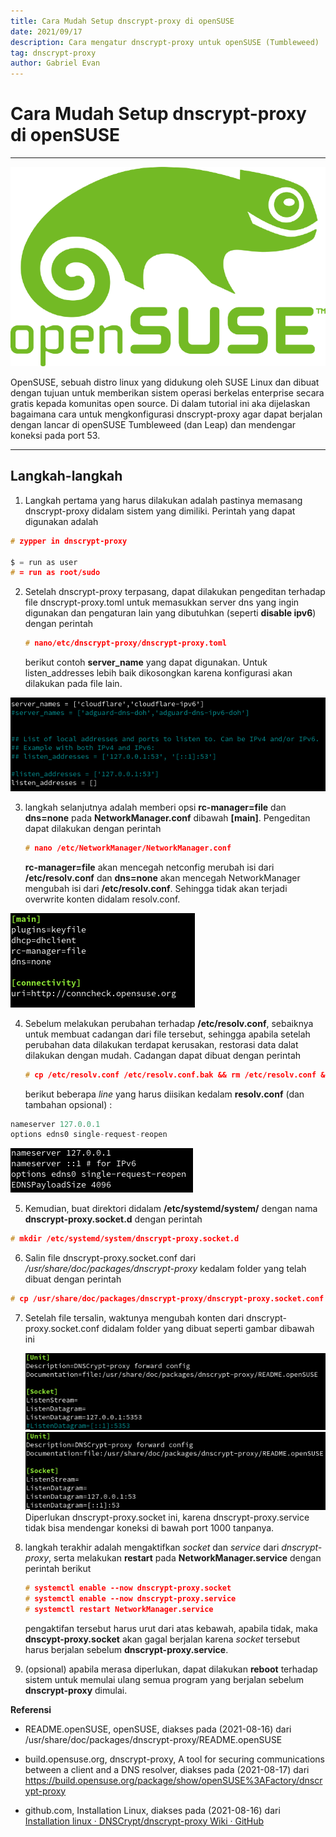 ```yaml
---
title: Cara Mudah Setup dnscrypt-proxy di openSUSE
date: 2021/09/17
description: Cara mengatur dnscrypt-proxy untuk openSUSE (Tumbleweed)
tag: dnscrypt-proxy
author: Gabriel Evan
---
```


# Cara Mudah Setup dnscrypt-proxy di openSUSE

----

<img src="https://github.com/Evan-aja/Blog-ku/raw/main/resource/Cara%20Mudah%20Setup%20dnscrypt-proxy%20di%20openSUSE/pic1.png" title="Logo openSUSE" alt="openSUSE" data-align="center">

OpenSUSE, sebuah distro linux yang didukung oleh SUSE Linux dan dibuat dengan tujuan untuk memberikan sistem operasi berkelas enterprise secara gratis kepada komunitas open source. Di dalam tutorial ini aka dijelaskan bagaimana cara untuk mengkonfigurasi dnscrypt-proxy agar dapat berjalan dengan lancar di openSUSE Tumbleweed (dan Leap) dan mendengar koneksi pada port 53.

----

## Langkah-langkah

1. Langkah pertama yang harus
   dilakukan adalah pastinya memasang dnscrypt-proxy didalam sistem yang
   dimiliki. Perintah yang dapat digunakan adalah

```c
# zypper in dnscrypt-proxy 

$ = run as user
# = run as root/sudo
```

2. Setelah dnscrypt-proxy terpasang, dapat dilakukan pengeditan terhadap
   file dnscrypt-proxy.toml untuk memasukkan server dns yang ingin
   digunakan dan pengaturan lain yang dibutuhkan (seperti **disable
   ipv6**) dengan perintah 
   
   ```c
   # nano/etc/dnscrypt-proxy/dnscrypt-proxy.toml
   ```
   
   berikut contoh **server_name** yang dapat digunakan. Untuk listen_addresses lebih baik dikosongkan karena konfigurasi akan dilakukan pada file lain.

![resolv.conf](https://github.com/Evan-aja/Blog-ku/raw/main/resource/Cara%20Mudah%20Setup%20dnscrypt-proxy%20di%20openSUSE/pic2.png "Penggunaan server doh Cloudflare dan Adguard")

3. langkah selanjutnya adalah memberi opsi **rc-manager=file** dan **dns=none** pada **NetworkManager.conf** dibawah **[main]**. Pengeditan dapat dilakukan dengan perintah 
   
   ```c
   # nano /etc/NetworkManager/NetworkManager.conf
   ```
   
   **rc-manager=file** akan mencegah netconfig merubah isi dari **/etc/resolv.conf** dan **dns=none** akan mencegah NetworkManager mengubah isi dari **/etc/resolv.conf**. Sehingga tidak akan terjadi overwrite konten didalam resolv.conf.

![NetworkManager.conf](https://github.com/Evan-aja/Blog-ku/raw/main/resource/Cara%20Mudah%20Setup%20dnscrypt-proxy%20di%20openSUSE/pic3.png "Hasil edit NetworkManager.conf")

4. Sebelum melakukan perubahan terhadap **/etc/resolv.conf**, sebaiknya untuk membuat cadangan dari file tersebut, sehingga apabila setelah perubahan data dilakukan terdapat kerusakan, restorasi data dalat dilakukan dengan mudah. Cadangan dapat dibuat dengan perintah 
   
   ```c
   # cp /etc/resolv.conf /etc/resolv.conf.bak && rm /etc/resolv.conf && nano /etc/resolv.conf
   ```
   
   berikut beberapa *line* yang harus diisikan kedalam **resolv.conf** (dan tambahan opsional) :

```ada
nameserver 127.0.0.1
options edns0 single-request-reopen
```

![resolv.conf](https://github.com/Evan-aja/Blog-ku/raw/main/resource/Cara%20Mudah%20Setup%20dnscrypt-proxy%20di%20openSUSE/pic4.png "Beberapa tambahan opsional")

5. Kemudian, buat direktori didalam **/etc/systemd/system/** dengan nama **dnscrypt-proxy.socket.d** dengan perintah

```c
# mkdir /etc/systemd/system/dnscrypt-proxy.socket.d
```

6. Salin file dnscrypt-proxy.socket.conf dari */usr/share/doc/packages/dnscrypt-proxy* kedalam folder yang telah dibuat dengan perintah

```c
# cp /usr/share/doc/packages/dnscrypt-proxy/dnscrypt-proxy.socket.conf /etc/systemd/system/dnscrypt-proxy.socket.d/
```

7. Setelah file tersalin, waktunya mengubah konten dari dnscrypt-proxy.socket.conf didalam folder yang dibuat seperti gambar dibawah ini
   
   ![socket](https://github.com/Evan-aja/Blog-ku/raw/main/resource/Cara%20Mudah%20Setup%20dnscrypt-proxy%20di%20openSUSE/pic5.png "Sebelum")![socket](https://github.com/Evan-aja/Blog-ku/raw/main/resource/Cara%20Mudah%20Setup%20dnscrypt-proxy%20di%20openSUSE/pic6.png "Sesudah")Diperlukan dnscrypt-proxy.socket ini, karena dnscrypt-proxy.service tidak bisa mendengar koneksi di bawah port 1000 tanpanya.

8. langkah terakhir adalah mengaktifkan *socket* dan *service* dari *dnscrypt-proxy*,
   serta melakukan **restart** pada **NetworkManager.service** dengan perintah berikut 
   
   ```c
   # systemctl enable --now dnscrypt-proxy.socket
   # systemctl enable --now dnscrypt-proxy.service
   # systemctl restart NetworkManager.service
   ```
   
   pengaktifan tersebut harus urut dari atas kebawah, apabila tidak, maka **dnscypt-proxy.socket** akan gagal berjalan karena *socket* tersebut harus berjalan sebelum **dnscrypt-proxy.service**.

9. (opsional) apabila merasa diperlukan, dapat dilakukan **reboot** terhadap sistem untuk memulai ulang semua program yang berjalan sebelum **dnscrypt-proxy** dimulai.

**Referensi**

- README.openSUSE, openSUSE,
   diakses pada (2021-08-16) dari
   /usr/share/doc/packages/dnscrypt-proxy/README.openSUSE

- build.opensuse.org,
   dnscrypt-proxy, A tool for securing communications between a client
   and a DNS resolver, diakses pada (2021-08-17) dari
   https://build.opensuse.org/package/show/openSUSE%3AFactory/dnscrypt-proxy

- github.com, Installation
   Linux, diakses pada (2021-08-16) dari
   [Installation linux · DNSCrypt/dnscrypt-proxy Wiki · GitHub](https://github.com/DNSCrypt/dnscrypt-proxy/wiki/Installation-linux)
